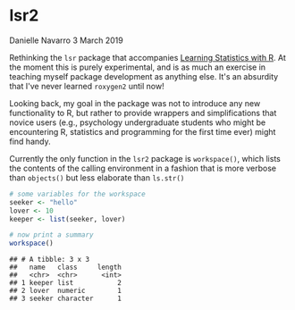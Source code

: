lsr2
================
Danielle Navarro
3 March 2019

Rethinking the `lsr` package that accompanies [Learning Statistics with R](https://learningstatisticswithr.com). At the moment this is purely experimental, and is as much an exercise in teaching myself package development as anything else. It's an absurdity that I've never learned `roxygen2` until now!

Looking back, my goal in the package was not to introduce any new functionality to R, but rather to provide wrappers and simplifications that novice users (e.g., psychology undergraduate students who might be encountering R, statistics and programming for the first time ever) might find handy.

Currently the only function in the `lsr2` package is `workspace()`, which lists the contents of the calling environment in a fashion that is more verbose than `objects()` but less elaborate than `ls.str()`

``` r
# some variables for the workspace
seeker <- "hello"
lover <- 10
keeper <- list(seeker, lover)

# now print a summary
workspace()
```

    ## # A tibble: 3 x 3
    ##   name   class     length
    ##   <chr>  <chr>      <int>
    ## 1 keeper list           2
    ## 2 lover  numeric        1
    ## 3 seeker character      1
